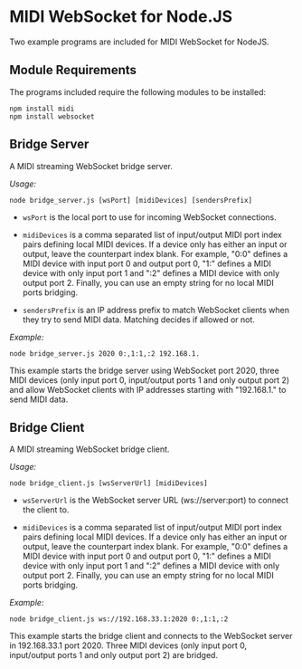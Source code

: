 MIDI WebSocket for Node.JS
==========================

Two example programs are included for MIDI WebSocket for NodeJS.

Module Requirements
-------------------

The programs included require the following modules to be installed:

```shell
npm install midi
npm install websocket
```

Bridge Server
-------------

A MIDI streaming WebSocket bridge server.

*Usage:*
```shell
node bridge_server.js [wsPort] [midiDevices] [sendersPrefix]
```

* ```wsPort``` is the local port to use for incoming WebSocket connections.

* ```midiDevices``` is a comma separated list of input/output MIDI port index pairs defining local MIDI devices. If a device only has either an input or output, leave the counterpart index blank. For example, "0:0" defines a MIDI device with input port 0 and output port 0, "1:" defines a MIDI device with only input port 1 and ":2" defines a MIDI device with only output port 2. Finally, you can use an empty string for no local MIDI ports bridging.

* ```sendersPrefix``` is an IP address prefix to match WebSocket clients when they try to send MIDI data. Matching decides if allowed or not.

*Example:*
```shell
node bridge_server.js 2020 0:,1:1,:2 192.168.1.
```

This example starts the bridge server using WebSocket port 2020, three MIDI devices (only input port 0, input/output ports 1 and only output port 2) and allow WebSocket clients with IP addresses starting with "192.168.1." to send MIDI data.

Bridge Client
-------------

A MIDI streaming WebSocket bridge client.

*Usage:*
```shell
node bridge_client.js [wsServerUrl] [midiDevices]
```

* ```wsServerUrl``` is the WebSocket server URL (ws://server:port) to connect the client to.

* ```midiDevices``` is a comma separated list of input/output MIDI port index pairs defining local MIDI devices. If a device only has either an input or output, leave the counterpart index blank. For example, "0:0" defines a MIDI device with input port 0 and output port 0, "1:" defines a MIDI device with only input port 1 and ":2" defines a MIDI device with only output port 2. Finally, you can use an empty string for no local MIDI ports bridging.

*Example:*
```shell
node bridge_client.js ws://192.168.33.1:2020 0:,1:1,:2
```

This example starts the bridge client and connects to the WebSocket server in 192.168.33.1 port 2020. Three MIDI devices (only input port 0, input/output ports 1 and only output port 2) are bridged.
